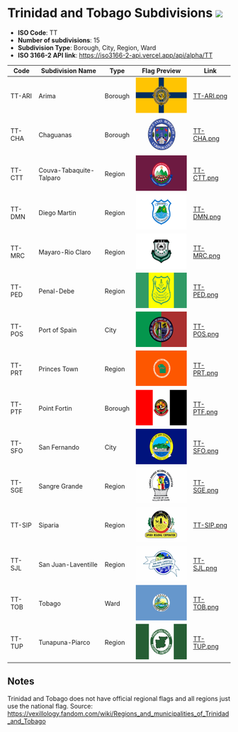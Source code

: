 # Trinidad and Tobago Subdivisions ![](https://flagcdn.com/h40/tt.png)

- **ISO Code**: TT
- **Number of subdivisions**: 15
- **Subdivision Type**: Borough, City, Region, Ward
- **ISO 3166-2 API link**: https://iso3166-2-api.vercel.app/api/alpha/TT

| Code  | Subdivision Name         | Type | Flag Preview | Link |
|-------|--------------------------|--------------| -------------- |----------|
| TT-ARI | Arima | Borough | <img src='https://raw.githubusercontent.com/amckenna41/iso3166-flags/main/iso3166-2-flags/TT/TT-ARI.png' height='80'> | [TT-ARI.png](https://raw.githubusercontent.com/amckenna41/iso3166-flags/main/iso3166-2-flags/TT/TT-ARI.png) |
| TT-CHA | Chaguanas | Borough | <img src='https://raw.githubusercontent.com/amckenna41/iso3166-flags/main/iso3166-2-flags/TT/TT-CHA.png' height='80'> | [TT-CHA.png](https://raw.githubusercontent.com/amckenna41/iso3166-flags/main/iso3166-2-flags/TT/TT-CHA.png) |
| TT-CTT | Couva-Tabaquite-Talparo | Region | <img src='https://raw.githubusercontent.com/amckenna41/iso3166-flags/main/iso3166-2-flags/TT/TT-CTT.png' height='80'> | [TT-CTT.png](https://raw.githubusercontent.com/amckenna41/iso3166-flags/main/iso3166-2-flags/TT/TT-CTT.png) |
| TT-DMN | Diego Martin | Region | <img src='https://raw.githubusercontent.com/amckenna41/iso3166-flags/main/iso3166-2-flags/TT/TT-DMN.png' height='80'> | [TT-DMN.png](https://raw.githubusercontent.com/amckenna41/iso3166-flags/main/iso3166-2-flags/TT/TT-DMN.png) |
| TT-MRC | Mayaro-Rio Claro | Region | <img src='https://raw.githubusercontent.com/amckenna41/iso3166-flags/main/iso3166-2-flags/TT/TT-MRC.png' height='80'> | [TT-MRC.png](https://raw.githubusercontent.com/amckenna41/iso3166-flags/main/iso3166-2-flags/TT/TT-MRC.png) |
| TT-PED | Penal-Debe | Region | <img src='https://raw.githubusercontent.com/amckenna41/iso3166-flags/main/iso3166-2-flags/TT/TT-PED.png' height='80'> | [TT-PED.png](https://raw.githubusercontent.com/amckenna41/iso3166-flags/main/iso3166-2-flags/TT/TT-PED.png) |
| TT-POS | Port of Spain | City | <img src='https://raw.githubusercontent.com/amckenna41/iso3166-flags/main/iso3166-2-flags/TT/TT-POS.png' height='80'> | [TT-POS.png](https://raw.githubusercontent.com/amckenna41/iso3166-flags/main/iso3166-2-flags/TT/TT-POS.png) |
| TT-PRT | Princes Town | Region | <img src='https://raw.githubusercontent.com/amckenna41/iso3166-flags/main/iso3166-2-flags/TT/TT-PRT.png' height='80'> | [TT-PRT.png](https://raw.githubusercontent.com/amckenna41/iso3166-flags/main/iso3166-2-flags/TT/TT-PRT.png) |
| TT-PTF | Point Fortin | Borough | <img src='https://raw.githubusercontent.com/amckenna41/iso3166-flags/main/iso3166-2-flags/TT/TT-PTF.png' height='80'> | [TT-PTF.png](https://raw.githubusercontent.com/amckenna41/iso3166-flags/main/iso3166-2-flags/TT/TT-PTF.png) |
| TT-SFO | San Fernando | City | <img src='https://raw.githubusercontent.com/amckenna41/iso3166-flags/main/iso3166-2-flags/TT/TT-SFO.png' height='80'> | [TT-SFO.png](https://raw.githubusercontent.com/amckenna41/iso3166-flags/main/iso3166-2-flags/TT/TT-SFO.png) |
| TT-SGE | Sangre Grande | Region | <img src='https://raw.githubusercontent.com/amckenna41/iso3166-flags/main/iso3166-2-flags/TT/TT-SGE.png' height='80'> | [TT-SGE.png](https://raw.githubusercontent.com/amckenna41/iso3166-flags/main/iso3166-2-flags/TT/TT-SGE.png) |
| TT-SIP | Siparia | Region | <img src='https://raw.githubusercontent.com/amckenna41/iso3166-flags/main/iso3166-2-flags/TT/TT-SIP.png' height='80'> | [TT-SIP.png](https://raw.githubusercontent.com/amckenna41/iso3166-flags/main/iso3166-2-flags/TT/TT-SIP.png) |
| TT-SJL | San Juan-Laventille | Region | <img src='https://raw.githubusercontent.com/amckenna41/iso3166-flags/main/iso3166-2-flags/TT/TT-SJL.png' height='80'> | [TT-SJL.png](https://raw.githubusercontent.com/amckenna41/iso3166-flags/main/iso3166-2-flags/TT/TT-SJL.png) |
| TT-TOB | Tobago | Ward | <img src='https://raw.githubusercontent.com/amckenna41/iso3166-flags/main/iso3166-2-flags/TT/TT-TOB.png' height='80'> | [TT-TOB.png](https://raw.githubusercontent.com/amckenna41/iso3166-flags/main/iso3166-2-flags/TT/TT-TOB.png) |
| TT-TUP | Tunapuna-Piarco | Region | <img src='https://raw.githubusercontent.com/amckenna41/iso3166-flags/main/iso3166-2-flags/TT/TT-TUP.png' height='80'> | [TT-TUP.png](https://raw.githubusercontent.com/amckenna41/iso3166-flags/main/iso3166-2-flags/TT/TT-TUP.png) |


## Notes
Trinidad and Tobago does not have official regional flags and all regions just use the national flag. Source: https://vexillology.fandom.com/wiki/Regions_and_municipalities_of_Trinidad_and_Tobago
